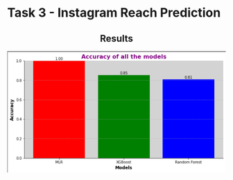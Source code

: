 # Task 3 - Instagram Reach Prediction

<div align = "center">
  
## Results
<img width="803" alt="image" src="https://github.com/erApoorvGupta/Asterisc_Technocrat_internship/blob/main/Task_4/Result%20comparition.png">
</div>

